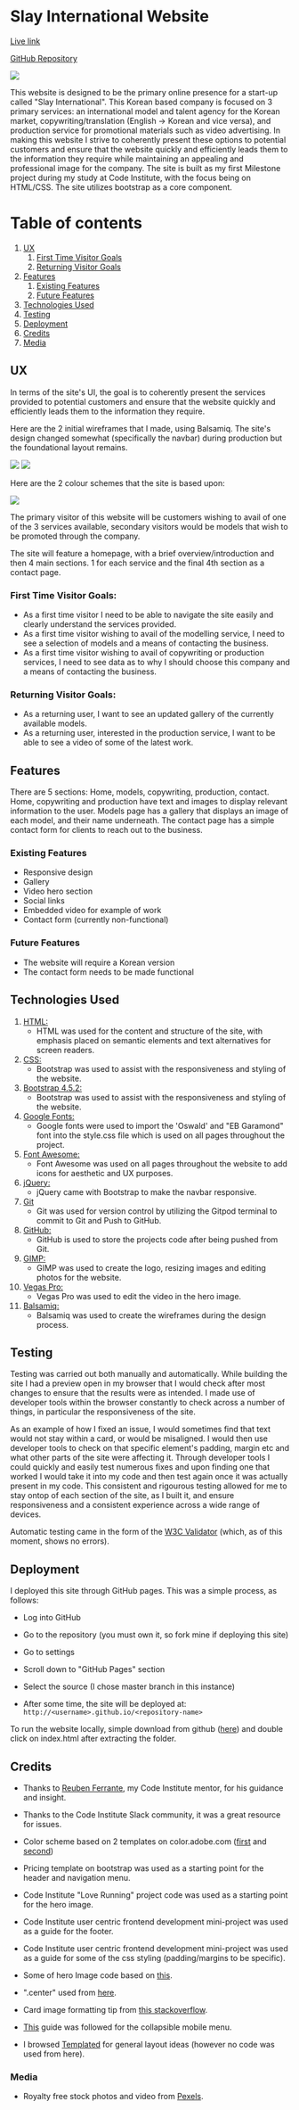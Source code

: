 # Slay International Website

[Live link](https://gilleece.github.io/CodeInstitute-Milestone-Project-1/)

[GitHub Repository](https://github.com/Gilleece/CodeInstitute-Milestone-Project-1)

![](assets/readme/responsiveexample.png)

This website is designed to be the primary online presence for a start-up called "Slay International". This Korean based company is focused on 3 primary services: an international model and talent agency for the Korean market, copywriting/translation (English -> Korean and vice versa), and production service for promotional materials such as video advertising. In making this website I strive to coherently present these options to potential customers and ensure that the website quickly and efficiently leads them to the information they require while maintaining an appealing and professional image for the company. The site is built as my first Milestone project during my study at Code Institute, with the focus being on HTML/CSS. The site utilizes bootstrap as a core component.
 
# Table of contents
1. [UX](#UX)
    1. [First Time Visitor Goals](#firsttime)
    2. [Returning Visitor Goals](#returning)
2. [Features](#features)
    1. [Existing Features](#existing)
    2. [Future Features](#future)
3. [Technologies Used](#tech)
4. [Testing](#testing)
5. [Deployment](#deployment)
6. [Credits](#credits)
6. [Media](#Media)

## UX <a name="UX"></a>

In terms of the site's UI, the goal is to coherently present the services provided to potential customers and ensure that the website quickly and efficiently leads them to the information they require.

Here are the 2 initial wireframes that I made, using Balsamiq. The site's design changed somewhat (specifically the navbar) during production but the foundational layout remains.

![](assets/readme/wireframe.png)
![](assets/readme/wireframe2.png)

Here are the 2 colour schemes that the site is based upon:

![](assets/readme/colours.png)

The primary visitor of this website will be customers wishing to avail of one of the 3 services available, secondary visitors would be models that wish to be promoted through the company.

The site will feature a homepage, with a brief overview/introduction and then 4 main sections. 1 for each service and the final 4th section as a contact page.

### First Time Visitor Goals: <a name="firsttime"></a>
- As a first time visitor I need to be able to navigate the site easily and clearly understand the services provided.
- As a first time visitor wishing to avail of the modelling service, I need to see a selection of models and a means of contacting the business.
- As a first time visitor wishing to avail of copywriting or production services, I need to see data as to why I should choose this company and a means of contacting the business.

### Returning Visitor Goals: <a name="returning"></a>
- As a returning user, I want to see an updated gallery of the currently available models.
- As a returning user, interested in the production service, I want to be able to see a video of some of the latest work.

## Features <a name="features"></a>

There are 5 sections: Home, models, copywriting, production, contact.
Home, copywriting and production have text and images to display relevant information to the user.
Models page has a gallery that displays an image of each model, and their name underneath.
The contact page has a simple contact form for clients to reach out to the business.
 
### Existing Features <a name="existing"></a>
- Responsive design
- Gallery 
- Video hero section 
- Social links 
- Embedded video for example of work 
- Contact form (currently non-functional)

### Future Features <a name="future"></a>
- The website will require a Korean version
- The contact form needs to be made functional

## Technologies Used <a name="tech"></a>

1. [HTML:](https://www.w3.org/html/)
    - HTML was used for the content and structure of the site, with emphasis placed on semantic elements and text alternatives for screen readers.
1. [CSS:](https://www.w3.org/Style/CSS/)
    - Bootstrap was used to assist with the responsiveness and styling of the website.
1. [Bootstrap 4.5.2:](https://getbootstrap.com/docs/4.4/getting-started/introduction/)
    - Bootstrap was used to assist with the responsiveness and styling of the website.
1. [Google Fonts:](https://fonts.google.com/)
    - Google fonts were used to import the 'Oswald' and "EB Garamond" font into the style.css file which is used on all pages throughout the project.
1. [Font Awesome:](https://fontawesome.com/)
    - Font Awesome was used on all pages throughout the website to add icons for aesthetic and UX purposes.
1. [jQuery:](https://jquery.com/)
    - jQuery came with Bootstrap to make the navbar responsive.
1. [Git](https://git-scm.com/)
    - Git was used for version control by utilizing the Gitpod terminal to commit to Git and Push to GitHub.
1. [GitHub:](https://github.com/)
    - GitHub is used to store the projects code after being pushed from Git.
1. [GIMP:](https://www.gimp.org/)
    - GIMP was used to create the logo, resizing images and editing photos for the website.
1. [Vegas Pro:](https://www.vegascreativesoftware.com/ie/vegas-pro/)
    - Vegas Pro was used to edit the video in the hero image.
1. [Balsamiq:](https://balsamiq.com/)
    - Balsamiq was used to create the wireframes during the design process.



## Testing <a name="testing"></a>

Testing was carried out both manually and automatically. While building the site I had a preview open in my browser that I would check
after most changes to ensure that the results were as intended. I made use of developer tools within the browser constantly to check
across a number of things, in particular the responsiveness of the site.

As an example of how I fixed an issue, I would sometimes find that text would not stay within a card, or would be misaligned. I would then
use developer tools to check on that specific element's padding, margin etc and what other parts of the site were affecting it. Through developer
tools I could quickly and easily test numerous fixes and upon finding one that worked I would take it into my code and then test again once it
was actually present in my code. This consistent and rigourous testing allowed for me to stay ontop of each section of the site, as I built it, 
and ensure responsiveness and a consistent experience across a wide range of devices. 

Automatic testing came in the form of the [W3C Validator](https://gilleece.github.io/CodeInstitute-Milestone-Project-1/) (which, as of this moment, shows no errors).

## Deployment <a name="deployment"></a>

I deployed this site through GitHub pages. This was a simple process, as follows:

- Log into GitHub

- Go to the repository (you must own it, so fork mine if deploying this site)

- Go to settings

- Scroll down to "GitHub Pages" section

- Select the source (I chose master branch in this instance)

- After some time, the site will be deployed at: ```http://<username>.github.io/<repository-name>```

To run the website locally, simple download from github ([here](https://github.com/Gilleece/CodeInstitute-Milestone-Project-1)) and double click on index.html after extracting the folder.


## Credits <a name="credits"></a>
- Thanks to [Reuben Ferrante](https://github.com/arex18), my Code Institute mentor, for his guidance and insight.

- Thanks to the Code Institute Slack community, it was a great resource for issues.

- Color scheme based on 2 templates on color.adobe.com ([first](https://color.adobe.com/search?q=ED772D&t=hex) and [second](https://color.adobe.com/search?q=ed772d&t=hex))

- Pricing template on bootstrap was used as a starting point for the header and navigation menu.

- Code Institute "Love Running" project code was used as a starting point for the hero image.

- Code Institute user centric frontend development mini-project was used as a guide for the footer.

- Code Institute user centric frontend development mini-project was used as a guide for some of the css styling (padding/margins to be specific).

- Some of hero Image code based on [this](https://gist.github.com/adamdehaven/dceabb07450295fec6fc).

- ".center" used from [here](https://www.w3schools.com/howto/howto_css_center-vertical.asp).

- Card image formatting tip from [this stackoverflow](https://stackoverflow.com/questions/37287153/how-to-get-images-in-bootstraps-card-to-be-the-same-height-width).

- [This](https://www.w3schools.com/bootstrap4/bootstrap_navbar.asp#:~:text=To%20create%20a%20collapsible%20navigation,the%20button%3A%20%22thetarget%22) guide was followed for the collapsible mobile menu.

- I browsed [Templated](templated.co) for general layout ideas (however no code was used from here).

### Media <a name="media"></a>
- Royalty free stock photos and video from [Pexels](pexels.com).


